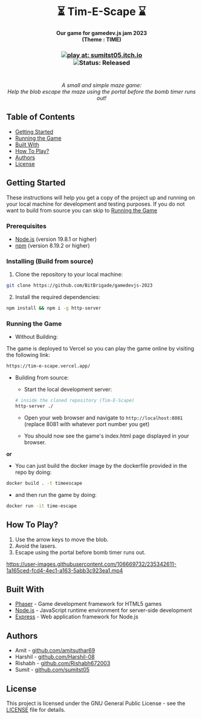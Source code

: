 <h1 align="center"> ⏳ Tim-E-Scape ⌛ </h1>

<h4 align="center"> 
  Our game for gamedev.js jam 2023 <br>
  (Theme : TIME)
</h4>

<h3 align="center" >
  <a href="https://sumitst05.itch.io/tim-e-scape"><img alt="play at: sumitst05.itch.io" src="https://img.shields.io/badge/play%20at-sumitst05.itch.io-brightgreen?style=for-the-badge"></a>
  <br>
  <img alt="Status: Released" src="https://img.shields.io/badge/status-released 1.0.0-red?style=for-the-badge">
  <br><br>
  <h6 align="center" style="padding-top:5px; margin-top:0; margin-bottom:2em">
    A small and simple maze game:<br>Help the blob escape the maze using the portal before the bomb timer runs out!
    
  </h6>
</h3>

## Table of Contents

- [Getting Started](#getting-started)
- [Running the Game](#running-the-game)
- [Built With](#built-with)
- [How To Play?](#how-to-play)
- [Authors](#authors)
- [License](#license)

## Getting Started

These instructions will help you get a copy of the project up and running on your local machine for development and testing purposes.
If you do not want to build from source you can skip to [Running the Game](#running-the-game)

### Prerequisites

- [Node.js](https://nodejs.org/) (version 19.8.1 or higher)
- [npm](https://www.npmjs.com/) (version 8.19.2 or higher)

### Installing (Build from source)

1. Clone the repository to your local machine:

```bash
git clone https://github.com/BitBrigade/gamedevjs-2023
```

2. Install the required dependencies:

```bash
npm install && npm i -g http-server
```

### Running the Game

- Without Building:

The game is deployed to Vercel so you can play the game online by visiting the following link:

```bash
https://tim-e-scape.vercel.app/
```

- Building from source:

  - Start the local development server:

  ```bash
  # inside the cloned repository (Tim-E-Scape)
  http-server ./
  ```

  - Open your web browser and navigate to `http://localhost:8081` (replace 8081 with whatever port number you get)

  - You should now see the game's index.html page displayed in your browser.

**or**

- You can just build the docker image by the dockerfile provided in the repo by doing:

```sh
docker build . -t timeescape
```

- and then run the game by doing:

```sh
docker run -it time-escape
```

## How To Play?

1. Use the arrow keys to move the blob.
2. Avoid the lasers.
3. Escape using the portal before bomb timer runs out.

https://user-images.githubusercontent.com/106669732/235342611-1a165ced-fcd4-4ec1-a163-5abb3c923ea1.mp4

## Built With

- [Phaser](https://phaser.io/) - Game development framework for HTML5 games
- [Node.js](https://nodejs.org/) - JavaScript runtime environment for server-side development
- [Express](https://expressjs.com/) - Web application framework for Node.js

## Authors

- Amit - [github.com/amitsuthar69](https://github.com/amitsuthar69)
- Harshil - [github.com/Harshil-08](https://github.com/Harshil-08)
- Rishabh - [github.com/Rishabh672003](https://github.com/Rishabh672003)
- Sumit - [github.com/sumitst05](https://github.com/sumitst05)

## License

This project is licensed under the GNU General Public License - see the [LICENSE](LICENSE) file for details.
